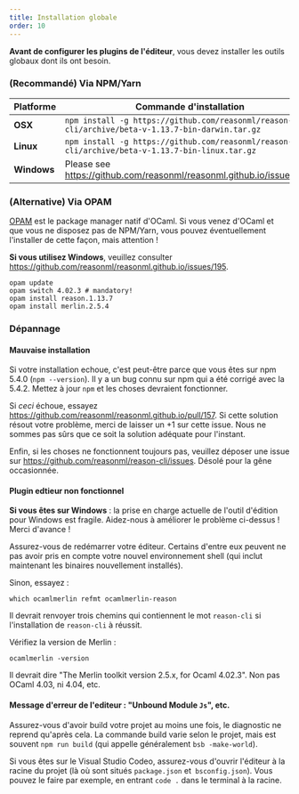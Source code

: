 ```yaml
---
title: Installation globale
order: 10
---
```


**Avant de configurer les plugins de l'éditeur**, vous devez installer les outils globaux dont ils ont besoin.

### (Recommandé) Via NPM/Yarn

| Platforme  | Commande d'installation
|-----------|-------------------------------------------------------------------------------------------------
| **OSX**     | `npm install -g https://github.com/reasonml/reason-cli/archive/beta-v-1.13.7-bin-darwin.tar.gz`
| **Linux**   | `npm install -g https://github.com/reasonml/reason-cli/archive/beta-v-1.13.7-bin-linux.tar.gz`
| **Windows** | Please see https://github.com/reasonml/reasonml.github.io/issues/195

### (Alternative) Via OPAM

[OPAM](https://opam.ocaml.org) est le package manager natif d'OCaml. Si vous venez d'OCaml et que vous ne disposez pas de NPM/Yarn, vous pouvez éventuellement l'installer de cette façon, mais attention !

**Si vous utilisez Windows**, veuillez consulter https://github.com/reasonml/reasonml.github.io/issues/195.

```
opam update
opam switch 4.02.3 # mandatory!
opam install reason.1.13.7
opam install merlin.2.5.4
```

### Dépannage

#### Mauvaise installation

Si votre installation echoue, c'est peut-être parce que vous êtes sur npm 5.4.0 (`npm --version`). Il y a un bug connu sur npm qui a été corrigé avec la 5.4.2. Mettez à jour `npm` et les choses devraient fonctionner.

Si _ceci_ échoue, essayez https://github.com/reasonml/reasonml.github.io/pull/157. Si cette solution résout votre problème, merci de laisser un +1 sur cette issue. Nous ne sommes pas sûrs que ce soit la solution adéquate pour l'instant.

Enfin, si les choses ne fonctionnent toujours pas, veuillez déposer une issue sur https://github.com/reasonml/reason-cli/issues. Désolé pour la gêne occasionnée.

#### Plugin edtieur non fonctionnel

**Si vous êtes sur Windows** : la prise en charge actuelle de l'outil d'édition pour Windows est fragile. Aidez-nous à améliorer le problème ci-dessus ! Merci d'avance !

Assurez-vous de redémarrer votre éditeur. Certains d'entre eux peuvent ne pas avoir pris en compte votre nouvel environnement shell (qui inclut maintenant les binaires nouvellement installés).

Sinon, essayez :
```
which ocamlmerlin refmt ocamlmerlin-reason
```

Il devrait renvoyer trois chemins qui contiennent le mot `reason-cli` si l'installation de `reason-cli` à réussit.

Vérifiez la version de Merlin :
```
ocamlmerlin -version
```

Il devrait dire "The Merlin toolkit version 2.5.x, for Ocaml 4.02.3". Non pas OCaml 4.03, ni 4.04, etc.

#### Message d'erreur de l'editeur : "Unbound Module `Js`", etc.

Assurez-vous d'avoir build votre projet au moins une fois, le diagnostic ne reprend qu'après cela. La commande build varie selon le projet, mais est souvent `npm run build` (qui appelle généralement `bsb -make-world`).

Si vous êtes sur le Visual Studio Codeo, assurez-vous d'ouvrir l'éditeur à la racine du projet (là où sont situés `package.json` et` bsconfig.json`). Vous pouvez le faire par exemple, en entrant `code .` dans le terminal à la racine.
